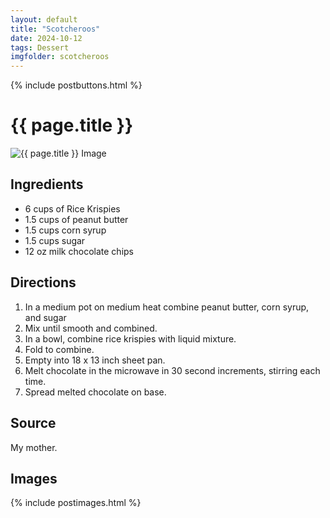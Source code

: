 ```yaml
---
layout: default
title: "Scotcheroos"
date: 2024-10-12
tags: Dessert
imgfolder: scotcheroos
---
```


{% include postbuttons.html %}
  
# {{ page.title }}  

<img class="recipe-img" src="{{ site.baseurl }}/assets/img/{{ page.imgfolder }}/1.jpg" alt="{{ page.title }} Image">

## Ingredients

- 6 cups of Rice Krispies
- 1.5 cups of peanut butter
- 1.5 cups corn syrup
- 1.5 cups sugar
- 12 oz milk chocolate chips
  
## Directions

1. In a medium pot on medium heat combine peanut butter, corn syrup, and sugar
2. Mix until smooth and combined.
3. In a bowl, combine rice krispies with liquid mixture.
4. Fold to combine.
5. Empty into 18 x 13 inch sheet pan.
6. Melt chocolate in the microwave in 30 second increments, stirring each time.
7. Spread melted chocolate on base.

## Source

My mother.

## Images

{% include postimages.html %}